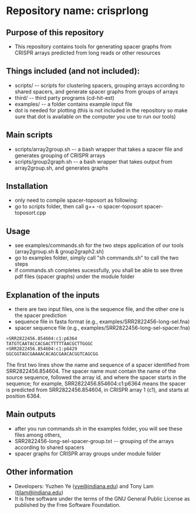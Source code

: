 # Repository name: crisprlong
## Purpose of this repository
- This repository contains tools for generating spacer graphs from CRISPR arrays predicted from long reads or other resources
## Things included (and not included):
- scripts/ -- scripts for clustering spacers, grouping arrays according to shared spacers, and generate spacer graphs from groups of arrays
- third/ -- third party programs (cd-hit-est)
- examples/ -- a folder contains example input file
- dot is needed for plotting (this is not included in the repository so make sure that dot is available on the computer you use to run our tools)
## Main scripts
- scripts/array2group.sh -- a bash wrapper that takes a spacer file and generates grouping of CRISPR arrays
- scripts/group2graph.sh -- a bash wrapper that takes output from array2group.sh, and generates graphs
## Installation
- only need to compile spacer-toposort as following:
- go to scripts folder, then call
g++ -o spacer-toposort spacer-toposort.cpp
## Usage
- see examples/commands.sh for the two steps application of our tools (array2group.sh & group2graph2.sh)
- go to examples folder, simply call "sh commands.sh" to call the two steps
- if commands.sh completes sucessfully, you shall be able to see three pdf files (spacer graphs) under the module folder
## Explanation of the inputs
- there are two input files, one is the sequence file, and the other one is the spacer prediction
- sequence file in fasta format (e.g.,  examples/SRR2822456-long-sel.fna)
- spacer sequence file (e.g., examples/SRR2822456-long-sel-spacer.fna)
```
>SRR2822456.854604:c1:p6364
TATGTCAATACCACGACTTTTTAACGCTTGGGC
>SRR2822456.854604:c1:p6429
GGCGGTAGCGAAAACACAGCGAACACGGTCAGCGG
```
The first two lines show the name and sequence of a spacer identified from SRR2822456.854604. The spacer name must contain the name of the source sequence, followed the array id, and where the spacer starts in the sequence; for example, SRR2822456.854604:c1:p6364 means the spacer is predicted from SRR2822456.854604, in CRISPR array 1 (c1), and starts at position 6364.
## Main outputs
- after you run commands.sh in the examples folder, you will see these files among others,
- SRR2822456-long-sel-spacer-group.txt -- grouping of the arrays according to shared spacers 
- spacer graphs for CRISPR array groups under module folder
## Other information
- Developers: Yuzhen Ye (yye@indiana.edu) and Tony Lam (tjlam@indiana.edu)
- It is free software under the terms of the GNU General Public License as published by
the Free Software Foundation.
